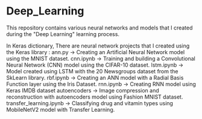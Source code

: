# Deep_Learning
This repository contains various neural networks and models that I created during the "Deep Learning" learning process.

In Keras dictionary, There are neural network projects that I created using the Keras library :
  ann.py -> Creating an Artificial Neural Network model using the MNIST dataset.
  cnn.ipynb -> Training and building a Convolutional Neural Network (CNN) model using the CIFAR-10 dataset.
  lstm.ipynb -> Model created using LSTM with the 20 Newsgroups dataset from the SkLearn library.
  rbf.ipynb -> Creating an ANN model with a Radial Basis Function layer using the Iris Dataset.
  rnn.ipynb -> Creating RNN model using Keras IMDB dataset
  autoencoders -> Image compression and reconstruction with autoencoders model using Fashion MNIST dataset.
  transfer_learning.ipynb -> Classifying drug and vitamin types using MobileNetV2 model with Transfer Learning.



